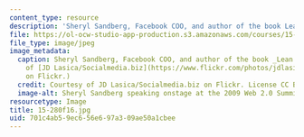 ```yaml
---
content_type: resource
description: 'Sheryl Sandberg, Facebook COO, and author of the book Lean In. '
file: https://ol-ocw-studio-app-production.s3.amazonaws.com/courses/15-280-communication-for-managers-fall-2016/701c4ab59ec656e697a309ae50a1cbee_15-280f16.jpg
file_type: image/jpeg
image_metadata:
  caption: Sheryl Sandberg, Facebook COO, and author of the book _Lean In_. (Courtesy
    of [JD Lasica/Socialmedia.biz](https://www.flickr.com/photos/jdlasica/4036278964/)
    on Flickr.)
  credit: Courtesy of JD Lasica/Socialmedia.biz on Flickr. License CC BY-NC. https://www.flickr.com/photos/jdlasica/4036278964/
  image-alt: Sheryl Sandberg speaking onstage at the 2009 Web 2.0 Summit.
resourcetype: Image
title: 15-280f16.jpg
uid: 701c4ab5-9ec6-56e6-97a3-09ae50a1cbee
---
```

